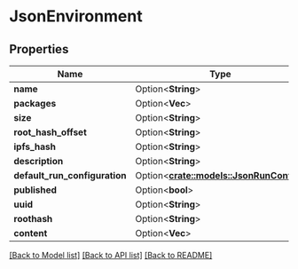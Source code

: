 # JsonEnvironment

## Properties

Name | Type | Description | Notes
------------ | ------------- | ------------- | -------------
**name** | Option<**String**> |  | [optional]
**packages** | Option<**Vec<String>**> |  | [optional]
**size** | Option<**String**> |  | [optional]
**root_hash_offset** | Option<**String**> |  | [optional]
**ipfs_hash** | Option<**String**> |  | [optional]
**description** | Option<**String**> |  | [optional]
**default_run_configuration** | Option<[**crate::models::JsonRunConfig**](json_RunConfig.md)> |  | [optional]
**published** | Option<**bool**> |  | [optional]
**uuid** | Option<**String**> |  | [optional]
**roothash** | Option<**String**> |  | [optional]
**content** | Option<**Vec<String>**> |  | [optional]

[[Back to Model list]](../README.md#documentation-for-models) [[Back to API list]](../README.md#documentation-for-api-endpoints) [[Back to README]](../README.md)


